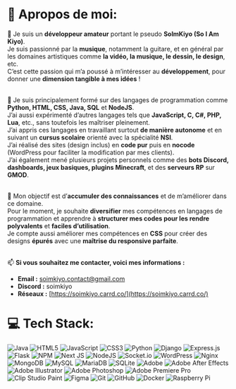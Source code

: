 # 🦊 **Apropos de moi:**

📍 Je suis un **développeur amateur** portant le pseudo **SoImKiyo (So I Am Kiyo)**.<br>
Je suis passionné par la **musique**, notamment la guitare, et en général par les domaines artistiques comme **la vidéo, la musique, le dessin, le design**, etc.<br>
C’est cette passion qui m’a poussé à m’intéresser au **développement**, pour donner une **dimension tangible à mes idées** !<br><br>

💽 Je suis principalement formé sur des langages de programmation comme **Python, HTML, CSS, Java, SQL** et **NodeJS**.<br>
J’ai aussi expérimenté d’autres langages tels que **JavaScript, C, C#, PHP, Lua**, etc., sans toutefois les maîtriser pleinement.<br>
J’ai appris ces langages en travaillant surtout **de manière autonome** et en suivant un **cursus scolaire** orienté avec la spécialité **NSI**.<br>
J’ai réalisé des sites (design inclus) en **code pur** puis en **nocode** (WordPress pour faciliter la modification par mes clients).<br>
J’ai également mené plusieurs projets personnels comme des **bots Discord, dashboards, jeux basiques, plugins Minecraft**, et des **serveurs RP** sur **GMOD**.<br><br>

🛫 Mon objectif est d’**accumuler des connaissances** et de m’améliorer dans ce domaine.<br>
Pour le moment, je souhaite **diversifier** mes compétences en langages de programmation et apprendre à **structurer mes codes pour les rendre polyvalents** et **faciles d’utilisation**.<br>
Je compte aussi améliorer mes compétences en **CSS** pour créer des designs **épurés** avec une **maîtrise du responsive parfaite**.<br><br>

📫 **Si vous souhaitez me contacter, voici mes informations :**<br>
* **Email :** soimkiyo.contact@gmail.com<br>
* **Discord :** soimkiyo<br>
* **Réseaux :** [https://soimkiyo.carrd.co/](https://soimkiyo.carrd.co/)

# 💻 Tech Stack:
![Java](https://img.shields.io/badge/java-%23ED8B00.svg?style=flat&logo=openjdk&logoColor=white) ![HTML5](https://img.shields.io/badge/html5-%23E34F26.svg?style=flat&logo=html5&logoColor=white) ![JavaScript](https://img.shields.io/badge/javascript-%23323330.svg?style=flat&logo=javascript&logoColor=%23F7DF1E) ![CSS3](https://img.shields.io/badge/css3-%231572B6.svg?style=flat&logo=css3&logoColor=white) ![Python](https://img.shields.io/badge/python-3670A0?style=flat&logo=python&logoColor=ffdd54) ![Django](https://img.shields.io/badge/django-%23092E20.svg?style=flat&logo=django&logoColor=white) ![Express.js](https://img.shields.io/badge/express.js-%23404d59.svg?style=flat&logo=express&logoColor=%2361DAFB) ![Flask](https://img.shields.io/badge/flask-%23000.svg?style=flat&logo=flask&logoColor=white) ![NPM](https://img.shields.io/badge/NPM-%23CB3837.svg?style=flat&logo=npm&logoColor=white) ![Next JS](https://img.shields.io/badge/Next-black?style=flat&logo=next.js&logoColor=white) ![NodeJS](https://img.shields.io/badge/node.js-6DA55F?style=flat&logo=node.js&logoColor=white) ![Socket.io](https://img.shields.io/badge/Socket.io-black?style=flat&logo=socket.io&badgeColor=010101) ![WordPress](https://img.shields.io/badge/WordPress-%23117AC9.svg?style=flat&logo=WordPress&logoColor=white) ![Nginx](https://img.shields.io/badge/nginx-%23009639.svg?style=flat&logo=nginx&logoColor=white) ![MongoDB](https://img.shields.io/badge/MongoDB-%234ea94b.svg?style=flat&logo=mongodb&logoColor=white) ![MySQL](https://img.shields.io/badge/mysql-4479A1.svg?style=flat&logo=mysql&logoColor=white) ![MariaDB](https://img.shields.io/badge/MariaDB-003545?style=flat&logo=mariadb&logoColor=white) ![SQLite](https://img.shields.io/badge/sqlite-%2307405e.svg?style=flat&logo=sqlite&logoColor=white) ![Adobe](https://img.shields.io/badge/adobe-%23FF0000.svg?style=flat&logo=adobe&logoColor=white) ![Adobe After Effects](https://img.shields.io/badge/Adobe%20After%20Effects-9999FF.svg?style=flat&logo=Adobe%20After%20Effects&logoColor=white) ![Adobe Illustrator](https://img.shields.io/badge/adobe%20illustrator-%23FF9A00.svg?style=flat&logo=adobe%20illustrator&logoColor=white) ![Adobe Photoshop](https://img.shields.io/badge/adobe%20photoshop-%2331A8FF.svg?style=flat&logo=adobe%20photoshop&logoColor=white) ![Adobe Premiere Pro](https://img.shields.io/badge/Adobe%20Premiere%20Pro-9999FF.svg?style=flat&logo=Adobe%20Premiere%20Pro&logoColor=white) ![Clip Studio Paint](https://img.shields.io/badge/ClipStudioPaint-%23CFD3D3.svg?style=flat&logo=ClipStudioPaint&logoColor=white) ![Figma](https://img.shields.io/badge/figma-%23F24E1E.svg?style=flat&logo=figma&logoColor=white) ![Git](https://img.shields.io/badge/git-%23F05033.svg?style=flat&logo=git&logoColor=white) ![GitHub](https://img.shields.io/badge/github-%23121011.svg?style=flat&logo=github&logoColor=white) ![Docker](https://img.shields.io/badge/docker-%230db7ed.svg?style=flat&logo=docker&logoColor=white) ![Raspberry Pi](https://img.shields.io/badge/-Raspberry_Pi-C51A4A?style=flat&logo=Raspberry-Pi)
